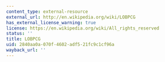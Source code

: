 ```yaml
---
content_type: external-resource
external_url: http://en.wikipedia.org/wiki/LOBPCG
has_external_license_warning: true
license: https://en.wikipedia.org/wiki/All_rights_reserved
status: ''
title: LOBPCG
uid: 2840aa0a-070f-4602-adf5-21fc9c1cf96a
wayback_url: ''
---
```

